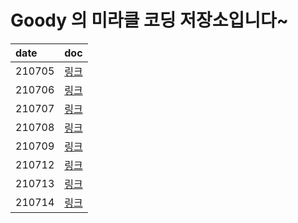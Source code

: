 # Goody 의 미라클 코딩 저장소입니다~

|date|doc|
|:---|:--|
|210705|[링크](https://github.com/junzero741/miracle-coding/blob/goody/7%EC%9B%941%EC%A3%BC%EC%B0%A8/mc_210705.md)|
|210706|[링크](https://github.com/junzero741/miracle-coding/blob/goody/7%EC%9B%941%EC%A3%BC%EC%B0%A8/mc_210706.md)|
|210707|[링크](https://github.com/junzero741/miracle-coding/blob/goody/7%EC%9B%941%EC%A3%BC%EC%B0%A8/mc_210707.md)|
|210708|[링크](https://github.com/junzero741/miracle-coding/blob/goody/7%EC%9B%941%EC%A3%BC%EC%B0%A8/mc_210708.md)|
|210709|[링크](https://github.com/junzero741/miracle-coding/blob/goody/7%EC%9B%941%EC%A3%BC%EC%B0%A8/mc_210709.md)|
|210712|[링크](https://github.com/junzero741/miracle-coding/blob/main/7%EC%9B%942%EC%A3%BC%EC%B0%A8/mc_210712.md)|
|210713|[링크](https://github.com/junzero741/miracle-coding/blob/main/7%EC%9B%942%EC%A3%BC%EC%B0%A8/mc_210713.md)|
|210714|[링크](https://github.com/junzero741/miracle-coding/blob/main/7%EC%9B%942%EC%A3%BC%EC%B0%A8/mc_210714.md)|

